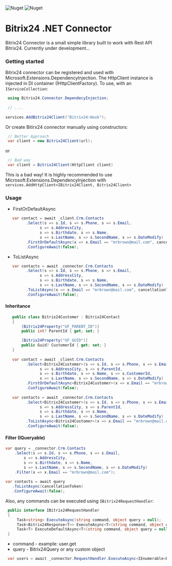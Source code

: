 ![Nuget](https://img.shields.io/nuget/v/Bitrix24.Connector)
![Nuget](https://img.shields.io/nuget/dt/Bitrix24.Connector)
# Bitrix24 .NET Connector
Bitrix24 Connector is a small simple library built to work with Rest API Bitrix24. Currently under development...
### Getting started
Bitrix24 connector can be registered and used with Microsoft.Extensions.DependencyInjection. The HttpClient instance is injected in DI container (IHttpClientFactory).
To use, with an ```IServiceCollection```:
```csharp
 using Bitrix24.Connector.DependecyInjection;
 
 // ....
  
services.AddBitrix24Client("Bitrix24:Hook");
```
Or create Bitirx24 connector manually using constructors:
```csharp 
 // Better Approach
 var client = new Bitrix24Client(url); 
```
or
```csharp
 // Bad way
 var client = Bitrix24Client(HttpClient client)  
```
This is a bad way! It is highly recommended to use Microsoft.Extensions.DependencyInjection with ```services.AddHttpClient<IBitrix24Client, Bitrix24Client>```
  
### Usage
- FirstOrDefaultAsync
```csharp
   var contact = await _client.Crm.Contacts
         .Select(s => s.Id, s => s.Phone, s => s.Email, 
               s => s.AddressCity,
               s => s.Birthdate, s => s.Name,
               s => s.LastName, s => s.SecondName, s => s.DateModify)
         .FirstOrDefaultAsync(x => x.Email == "mrbrown@mail.com", cancellationToken)
         .ConfigureAwait(false);
```   
- ToListAsync
```csharp 
   var contacts = await _connector.Crm.Contacts
         .Select(s => s.Id, s => s.Phone, s => s.Email, 
               s => s.AddressCity,
               s => s.Birthdate, s => s.Name,
               s => s.LastName, s => s.SecondName, s => s.DateModify)
         .ToListAsync(x => x.Email == "mrbrown@mail.com", cancellationToken)
         .ConfigureAwait(false);
```
#### Inheritance
```csharp
   public class Bitrix24Customer : Bitrix24Contact
   {
       [Bitrix24Property("UF_PARENT_ID")]
       public int? ParentId { get; set; }

       [Bitrix24Property("UF_GUID")]
       public Guid? CustomerId { get; set; }
   }
        
   var contact = await _client.Crm.Contacts
         .Select<Bitrix24Customer>(s => s.Id, s => s.Phone, s => s.Email, 
               s => s.AddressCity, s => s.ParentId,
               s => s.Birthdate, s => s.Name, s => s.CustomerId,
               s => s.LastName, s => s.SecondName, s => s.DateModify)
         .FirstOrDefaultAsync<Bitrix24Customer>(x => x.Email == "mrbrown@mail.com" && x.ParentId == 1, cancellationToken)
         .ConfigureAwait(false);
         
   var contacts = await _connector.Crm.Contacts
         .Select<Bitrix24Customer>(s => s.Id, s => s.Phone, s => s.Email, 
               s => s.AddressCity, s => s.ParentId,
               s => s.Birthdate, s => s.Name,
               s => s.LastName, s => s.SecondName, s => s.DateModify)
         .ToListAsync<Bitrix24Customer>(x => x.Email == "mrbrown@mail.com" && x.ParentId == 1, cancellationToken)
         .ConfigureAwait(false);         
``` 
#### Filter (IQueryable)

```csharp
var query = _connector.Crm.Contacts
    .Select(s => s.Id, s => s.Phone, s => s.Email,
        s => s.AddressCity,
        s => s.Birthdate, s => s.Name,
        s => s.LastName, s => s.SecondName, s => s.DateModify)
    .Filter(x => x.Email == "mrbrown@mail.com");
    
var contacts = await query
   .ToListAsync(cancellationToken)
   .ConfigureAwait(false);
``` 

Also, any commands can be executed using ```IBitrix24RequestHandler```:
```csharp
 public interface IBitrix24RequestHandler
 {
     Task<string> ExecuteAsync(string command, object query = null);
     Task<Bitrix24Response<T>> ExecuteAsync<T>(string command, object query = null);
     Task<T> ExecuteDefaultAsync<T>(string command, object query = null);
 }
``` 
- command - example: user.get
- query - Bitrix24Query or any custom object
```csharp
 var users = await _connector.RequestHandler.ExecuteAsync<IEnumerable<Bitrix24User>>("user.get", query);
```
   
